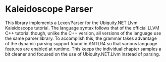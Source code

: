 ﻿# Kaleidoscope Parser
This library implements a Lexer/Parser for the Ubiquity.NET.Llvm Kaleidoscope tutorial.
The language syntax follows that of the official LLVM C++ tutorial though, unlike
the C++ version, all versions of the language use the same parser library. To accomplish
this, the grammar takes advantage of the dynamic parsing support found in ANTLR4 so that
various language features are enabled at runtime. This keeps the individual chapter samples
a bit cleaner and focused on the use of Ubiquity.NET.Llvm instead of parsing. 

